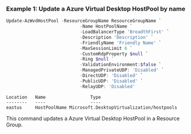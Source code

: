 ### Example 1: Update a Azure Virtual Desktop HostPool by name
```powershell
Update-AzWvdHostPool -ResourceGroupName ResourceGroupName `
                            -Name HostPoolName `
                            -LoadBalancerType 'BreadthFirst' `
                            -Description 'Description' `
                            -FriendlyName 'Friendly Name' `
                            -MaxSessionLimit 6 `
                            -CustomRdpProperty $null `
                            -Ring $null `
                            -ValidationEnvironment:$false `
                            -ManagedPrivateUDP: 'Disabled' `
                            -DirectUDP: 'Disabled' `
                            -PublicUDP: 'Disabled' `
                            -RelayUDP: 'Disabled'
```

```output
Location   Name                 Type
--------   ----                 ----
eastus     HostPoolName Microsoft.DesktopVirtualization/hostpools
```

This command updates a Azure Virtual Desktop HostPool in a Resource Group.
